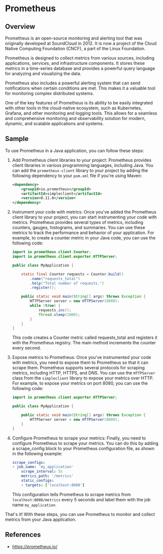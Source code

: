 # Prometheus

## Overview

Prometheus is an open-source monitoring and alerting tool that was originally developed at SoundCloud in 2012. It is now a project of the Cloud Native Computing Foundation (CNCF), a part of the Linux Foundation.

Prometheus is designed to collect metrics from various sources, including applications, services, and infrastructure components. It stores these metrics in a time-series database and provides a powerful query language for analyzing and visualizing the data.

Prometheus also includes a powerful alerting system that can send notifications when certain conditions are met. This makes it a valuable tool for monitoring complex distributed systems.

One of the key features of Prometheus is its ability to be easily integrated with other tools in the cloud-native ecosystem, such as Kubernetes, Grafana, and other monitoring and logging tools. This allows for a seamless and comprehensive monitoring and observability solution for modern, dynamic, and scalable applications and systems.

## Sample

To use Prometheus in a Java application, you can follow these steps:

1. Add Prometheus client libraries to your project: Prometheus provides client libraries in various programming languages, including Java. You can add the `prometheus-client` library to your project by adding the following dependency to your `pom.xml` file if you're using Maven:

    ```xml title="pom.xml"
    <dependency>
        <groupId>io.prometheus</groupId>
        <artifactId>simpleclient</artifactId>
        <version>0.11.0</version>
    </dependency>
    ```

2. Instrument your code with metrics: Once you've added the Prometheus client library to your project, you can start instrumenting your code with metrics. Prometheus provides several types of metrics, including counters, gauges, histograms, and summaries. You can use these metrics to track the performance and behavior of your application. For example, to create a counter metric in your Java code, you can use the following code:

    ```java
    import io.prometheus.client.Counter;
    import io.prometheus.client.exporter.HTTPServer;

    public class MyApplication {

        static final Counter requests = Counter.build()
            .name("requests_total")
            .help("Total number of requests.")
            .register();

        public static void main(String[] args) throws Exception {
            HTTPServer server = new HTTPServer(8080);
            while (true) {
                requests.inc();
                Thread.sleep(1000);
            }
        }
    }
    ```

    This code creates a Counter metric called requests_total and registers it with the Prometheus registry. The main method increments the counter every second.

3. Expose metrics to Prometheus: Once you've instrumented your code with metrics, you need to expose them to Prometheus so that it can scrape them. Prometheus supports several protocols for scraping metrics, including HTTP, HTTPS, and DNS. You can use the `HTTPServer` class from the `simpleclient` library to expose your metrics over HTTP. For example, to expose your metrics on port 8080, you can use the following code:

    ```java
    import io.prometheus.client.exporter.HTTPServer;

    public class MyApplication {

        public static void main(String[] args) throws Exception {
            HTTPServer server = new HTTPServer(8080);
        }
    }
    ```

4. Configure Prometheus to scrape your metrics: Finally, you need to configure Prometheus to scrape your metrics. You can do this by adding a scrape_config block to your Prometheus configuration file, as shown in the following example:

    ```yaml
    scrape_configs:
    - job_name: 'my_application'
        scrape_interval: 5s
        metrics_path: '/metrics'
        static_configs:
        - targets: ['localhost:8080']
    ```

    This configuration tells Prometheus to scrape metrics from `localhost:8080/metrics` every 5 seconds and label them with the job name `my_application`.

That's it! With these steps, you can use Prometheus to monitor and collect metrics from your Java application.

## References

- <https://prometheus.io/>